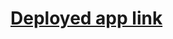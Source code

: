 <h1><h1/>
  
<a href='https://github-user-search-mu.vercel.app/' target="_blank"> Deployed app link<a/>
  
  


